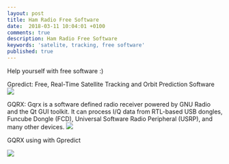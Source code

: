 ```yaml
---
layout: post
title: Ham Radio Free Software
date:  2018-03-11 10:04:01 +0100
comments: true
description: Ham Radio Free Software
keywords: 'satelite, tracking, free software'
published: true
---
```

Help yourself with free software :) 

Gpredict: Free, Real-Time Satellite Tracking and Orbit Prediction Software
<img src="https://milenalavanchy.github.io/img/gpredict.jpeg">

GQRX:	Gqrx is a software defined radio receiver powered by GNU Radio and the Qt GUI toolkit. It can process I/Q data from RTL-based USB dongles, Funcube Dongle (FCD), Universal Software Radio Peripheral (USRP), and many other devices.
<img src="https://milenalavanchy.github.io/img/gqrx.jpg">

GQRX using with Gpredict

<img src="https://milenalavanchy.github.io/img/gqrx_gpred1.jpg">
